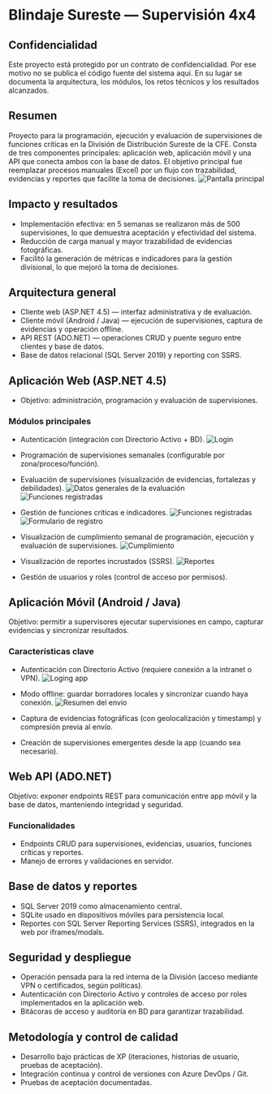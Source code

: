 # Blindaje Sureste — Supervisión 4x4

## Confidencialidad
Este proyecto está protegido por un contrato de confidencialidad. Por ese motivo no se publica el código fuente del sistema aquí. En su lugar se documenta la arquitectura, los módulos, los retos técnicos y los resultados alcanzados. 

## Resumen
Proyecto para la programación, ejecución y evaluación de supervisiones de funciones críticas en la División de Distribución Sureste de la CFE. Consta de tres componentes principales: aplicación web, aplicación móvil y una API que conecta ambos con la base de datos. El objetivo principal fue reemplazar procesos manuales (Excel) por un flujo con trazabilidad, evidencias y reportes que facilite la toma de decisiones. 
![Pantalla principal](inicio.png)

## Impacto y resultados
- Implementación efectiva: en 5 semanas se realizaron más de 500 supervisiones, lo que demuestra aceptación y efectividad del sistema. 
- Reducción de carga manual y mayor trazabilidad de evidencias fotográficas. 
- Facilitó la generación de métricas e indicadores para la gestión divisional, lo que mejoró la toma de decisiones. 

## Arquitectura general
- Cliente web (ASP.NET 4.5) — interfaz administrativa y de evaluación. 
- Cliente móvil (Android / Java) — ejecución de supervisiones, captura de evidencias y operación offline. 
- API REST (ADO.NET) — operaciones CRUD y puente seguro entre clientes y base de datos. 
- Base de datos relacional (SQL Server 2019) y reporting con SSRS. 

## Aplicación Web (ASP.NET 4.5)
- Objetivo: administración, programación y evaluación de supervisiones. 

### Módulos principales
- Autenticación (integración con Directorio Activo + BD).
![Login](login.png)

- Programación de supervisiones semanales (configurable por zona/proceso/función).
  
- Evaluación de supervisiones (visualización de evidencias, fortalezas y debilidades).
![Datos generales de la evaluación](evaluacion1.png)
![Funciones registradas](evaluacion2.png)
  
- Gestión de funciones críticas e indicadores.
![Funciones registradas](funciones.png)
![Formulario de registro](funciones2.png)

- Visualización de cumplimiento semanal de programación, ejecución y evaluación de supervisiones.
![Cumplimiento](cumplimiento.png)
  
- Visualización de reportes incrustados (SSRS).
![Reportes](reportes.png)
  
- Gestión de usuarios y roles (control de acceso por permisos). 

## Aplicación Móvil (Android / Java)
Objetivo: permitir a supervisores ejecutar supervisiones en campo, capturar evidencias y sincronizar resultados. 

### Características clave
- Autenticación con Directorio Activo (requiere conexión a la intranet o VPN).
![Loging app](loginApp.png)

- Modo offline: guardar borradores locales y sincronizar cuando haya conexión.
![Resumen del envio](envioApp.png)

- Captura de evidencias fotográficas (con geolocalización y timestamp) y compresión previa al envío. 
- Creación de supervisiones emergentes desde la app (cuando sea necesario). 

## Web API (ADO.NET)
Objetivo: exponer endpoints REST para comunicación entre app móvil y la base de datos, manteniendo integridad y seguridad. 

### Funcionalidades
- Endpoints CRUD para supervisiones, evidencias, usuarios, funciones críticas y reportes. 
- Manejo de errores y validaciones en servidor.

## Base de datos y reportes
- SQL Server 2019 como almacenamiento central. 
- SQLite usado en dispositivos móviles para persistencia local. 
- Reportes con SQL Server Reporting Services (SSRS), integrados en la web por iframes/modals. 

## Seguridad y despliegue
- Operación pensada para la red interna de la División (acceso mediante VPN o certificados, según políticas). 
- Autenticación con Directorio Activo y controles de acceso por roles implementados en la aplicación web. 
- Bitácoras de acceso y auditoría en BD para garantizar trazabilidad. 

## Metodología y control de calidad
- Desarrollo bajo prácticas de XP (iteraciones, historias de usuario, pruebas de aceptación). 
- Integración continua y control de versiones con Azure DevOps / Git. 
- Pruebas de aceptación documentadas.
